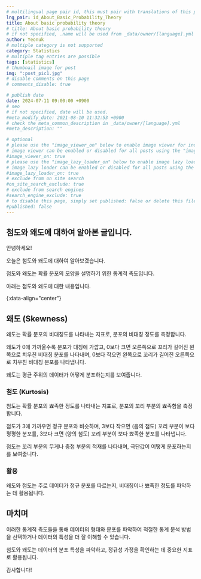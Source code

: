 ```yaml
---
# multilingual page pair id, this must pair with translations of this page. (This name must be unique)
lng_pair: id_About_Basic_Probability_Theory
title: About basic probability theory
# title: About basic probability theory
# if not specified, .name will be used from _data/owner/[language].yml
author: Yeonuk
# multiple category is not supported
category: Statistics
# multiple tag entries are possible
tags: [statistics]
# thumbnail image for post
img: ":post_pic1.jpg"
# disable comments on this page
# comments_disable: true

# publish date
date: 2024-07-11 09:00:00 +0900
# seo
# if not specified, date will be used.
#meta_modify_date: 2021-08-10 11:32:53 +0900
# check the meta_common_description in _data/owner/[language].yml
#meta_description: ""

# optional
# please use the "image_viewer_on" below to enable image viewer for individual pages or posts (_posts/ or [language]/_posts folders).
# image viewer can be enabled or disabled for all posts using the "image_viewer_posts: true" setting in _data/conf/main.yml.
#image_viewer_on: true
# please use the "image_lazy_loader_on" below to enable image lazy loader for individual pages or posts (_posts/ or [language]/_posts folders).
# image lazy loader can be enabled or disabled for all posts using the "image_lazy_loader_posts: true" setting in _data/conf/main.yml.
#image_lazy_loader_on: true
# exclude from on site search
#on_site_search_exclude: true
# exclude from search engines
#search_engine_exclude: true
# to disable this page, simply set published: false or delete this file
#published: false
---
```


<!-- outline-start -->

## 첨도와 왜도에 대하여 알아본 글입니다.

안녕하세요!

오늘은 첨도와 왜도에 대하여 알아보겠습니다.

첨도와 왜도는 확률 분포의 모양을 설명하기 위한 통계적 측도입니다.

아래는 첨도와 왜도에 대한 내용입니다.

{:data-align="center"}

<!-- outline-end -->

## 왜도 (Skewness)

왜도는 확률 분포의 비대칭도를 나타내는 지표로, 분포의 비대칭 정도를 측정합니다.

왜도가 0에 가까울수록 분포가 대칭에 가깝고, 0보다 크면 오른쪽으로 꼬리가 길어진 왼쪽으로 치우친 비대칭 분포를 나타내며, 0보다 작으면 왼쪽으로 꼬리가 길어진 오른쪽으로 치우친 비대칭 분포를 나타냅니다.

왜도는 평균 주위의 데이터가 어떻게 분포하는지를 보여줍니다.

### 첨도 (Kurtosis)

첨도는 확률 분포의 뾰족한 정도를 나타내는 지표로, 분포의 꼬리 부분의 뾰족함을 측정합니다.

첨도가 3에 가까우면 정규 분포와 비슷하며, 3보다 작으면 (음의 첨도) 꼬리 부분이 보다 평평한 분포를, 3보다 크면 (양의 첨도) 꼬리 부분이 보다 뾰족한 분포를 나타냅니다.

첨도는 꼬리 부분의 무게나 중첩 부분의 적재를 나타내며, 극단값이 어떻게 분포하는지를 보여줍니다.

### 활용

왜도와 첨도는 주로 데이터가 정규 분포를 따르는지, 비대칭이나 뾰족한 정도를 파악하는 데 활용됩니다.

## 마치며

이러한 통계적 측도들을 통해 데이터의 형태와 분포를 파악하여 적절한 통계 분석 방법을 선택하거나 데이터의 특성을 더 잘 이해할 수 있습니다.

첨도와 왜도는 데이터의 분포 특성을 파악하고, 정규성 가정을 확인하는 데 중요한 지표로 활용됩니다.

감사합니다!
